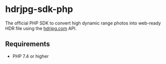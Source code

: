 # hdrjpg-sdk-php
The official PHP SDK to convert high dynamic range photos into web-ready HDR file using the [hdrjpg.com](https://hdrjpg.com) API.

## Requirements
- PHP 7.4 or higher
